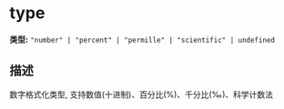 # type

**类型:** `"number" | "percent" | "permille" | "scientific" | undefined`

## 描述
数字格式化类型, 支持数值(十进制)、百分比(%)、千分比(‰)、科学计数法